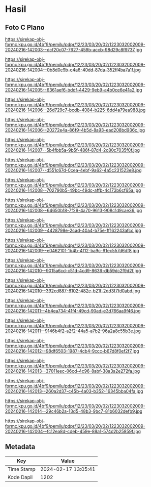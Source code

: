 # Hasil

## Foto C Plano

https://sirekap-obj-formc.kpu.go.id/4bf9/pemilu/pdpr/12/23/03/20/02/1223032002009-20240216-142003--dcf20c07-7627-459b-accb-98d29c8f9737.jpg

https://sirekap-obj-formc.kpu.go.id/4bf9/pemilu/pdpr/12/23/03/20/02/1223032002009-20240216-142004--0b8d0e9b-c4a6-40dd-87da-352ff4ba7a1f.jpg

https://sirekap-obj-formc.kpu.go.id/4bf9/pemilu/pdpr/12/23/03/20/02/1223032002009-20240216-142005--6361aef6-bddf-4429-9eb9-a4b0ce6e41a2.jpg

https://sirekap-obj-formc.kpu.go.id/4bf9/pemilu/pdpr/12/23/03/20/02/1223032002009-20240216-142006--26d729c7-bcdb-4084-b225-6dd4a79ea988.jpg

https://sirekap-obj-formc.kpu.go.id/4bf9/pemilu/pdpr/12/23/03/20/02/1223032002009-20240216-142006--20272e4a-86f9-4b5d-8a93-ead208bd936c.jpg

https://sirekap-obj-formc.kpu.go.id/4bf9/pemilu/pdpr/12/23/03/20/02/1223032002009-20240216-142007--5b4fbb5a-9b5f-486f-87d4-2c80c7035f0f.jpg

https://sirekap-obj-formc.kpu.go.id/4bf9/pemilu/pdpr/12/23/03/20/02/1223032002009-20240216-142007--d551c67d-0cea-4ebf-9a62-4a5c231523e8.jpg

https://sirekap-obj-formc.kpu.go.id/4bf9/pemilu/pdpr/12/23/03/20/02/1223032002009-20240216-142008--702790b5-49bc-49dc-affb-4c173b6cf65a.jpg

https://sirekap-obj-formc.kpu.go.id/4bf9/pemilu/pdpr/12/23/03/20/02/1223032002009-20240216-142008--64650b18-7f29-4a70-9613-908c1d9cae36.jpg

https://sirekap-obj-formc.kpu.go.id/4bf9/pemilu/pdpr/12/23/03/20/02/1223032002009-20240216-142009--4428798e-2cad-40a4-b75e-ff162243afcc.jpg

https://sirekap-obj-formc.kpu.go.id/4bf9/pemilu/pdpr/12/23/03/20/02/1223032002009-20240216-142009--e046210f-1b4b-4f12-ba9c-91ec557d6df8.jpg

https://sirekap-obj-formc.kpu.go.id/4bf9/pemilu/pdpr/12/23/03/20/02/1223032002009-20240216-142010--9015a6cd-c51d-4cd9-8636-db59dc2f9d2f.jpg

https://sirekap-obj-formc.kpu.go.id/4bf9/pemilu/pdpr/12/23/03/20/02/1223032002009-20240216-142010--392cd887-8102-482e-b21f-2dd3f7fd0abd.jpg

https://sirekap-obj-formc.kpu.go.id/4bf9/pemilu/pdpr/12/23/03/20/02/1223032002009-20240216-142011--4b4ea734-41f4-49cd-90ad-e3d766aa9f46.jpg

https://sirekap-obj-formc.kpu.go.id/4bf9/pemilu/pdpr/12/23/03/20/02/1223032002009-20240216-142011--9146b4f2-a2f2-44a5-a7b2-96a2a8c55b3e.jpg

https://sirekap-obj-formc.kpu.go.id/4bf9/pemilu/pdpr/12/23/03/20/02/1223032002009-20240216-142012--98df6503-1987-4cb4-9ccc-b67d8f0ef2f7.jpg

https://sirekap-obj-formc.kpu.go.id/4bf9/pemilu/pdpr/12/23/03/20/02/1223032002009-20240216-142013--37011eec-06cd-4c96-8abf-38a3a2e272fa.jpg

https://sirekap-obj-formc.kpu.go.id/4bf9/pemilu/pdpr/12/23/03/20/02/1223032002009-20240216-142013--260a2d37-c45b-4a03-b352-16345bba04fa.jpg

https://sirekap-obj-formc.kpu.go.id/4bf9/pemilu/pdpr/12/23/03/20/02/1223032002009-20240216-142014--29c46b2a-13d5-48b3-9bc7-81b6032defb9.jpg

https://sirekap-obj-formc.kpu.go.id/4bf9/pemilu/pdpr/12/23/03/20/02/1223032002009-20240216-142004--fc12ea8d-cdeb-459e-88a1-574d2b25859f.jpg


## Metadata

| Key        | Value               |
| ---------- | ------------------- |
| Time Stamp | 2024-02-17 13:05:41 |
| Kode Dapil | 1202                |



